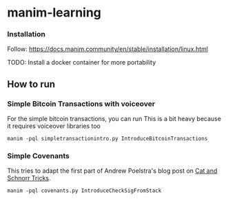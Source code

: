 # manim-learning

### Installation

Follow: https://docs.manim.community/en/stable/installation/linux.html

TODO: Install a docker container for more portability

## How to run


### Simple Bitcoin Transactions with voiceover
For the simple bitcoin transactions, you can run
This is a bit heavy because it requires voiceover libraries too


```
manim -pql simpletransactionintro.py IntroduceBitcoinTransactions 
```

### Simple Covenants

This tries to adapt the first part of Andrew Poelstra's blog post on  [Cat and Schnorr Tricks](https://medium.com/blockstream/cat-and-schnorr-tricks-i-faf1b59bd298).

```
manim -pql covenants.py IntroduceCheckSigFromStack
```


